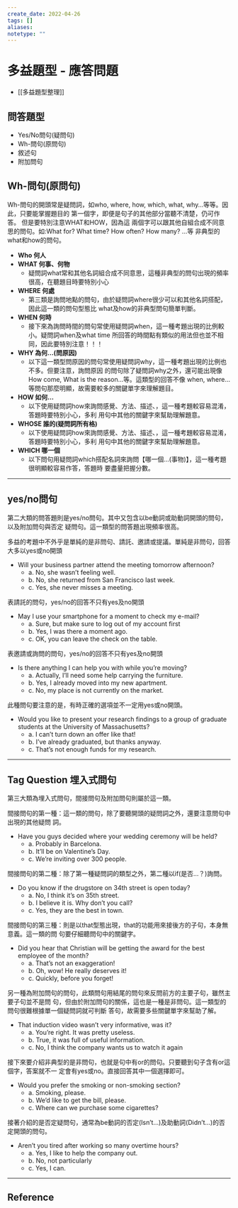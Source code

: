 ```yaml
---
create_date: 2022-04-26
tags: []	
aliases:
notetype: ""
---
```


# 多益題型 - 應答問題

- [[多益題型整理]]

## 問答題型
- Yes/No問句(疑問句)
- Wh-問句(原問句)
- 敘述句
- 附加問句

## Wh-問句(原問句)

Wh-問句的開頭常是疑問詞，如who, where, how, which, what, why…等等。因此，只要能掌握題目的 第一個字，即便是句子的其他部分當聽不清楚，仍可作答。
但是要特別注意WHAT和HOW，因為這 兩個字可以跟其他自組合成不同意思的問句。如:What for? What time? How often? How many? …等 非典型的what和how的問句。

- **Who 何人**
- **WHAT 何事、何物**
	- 疑問詞what常和其他名詞組合成不同意思，這種非典型的問句出現的頻率很高，在聽題目時要特別小心
- **WHERE 何處**
	- 第三類是詢問地點的問句，由於疑問詞where很少可以和其他名詞搭配，因此這一類的問句型態比 what及how的非典型問句簡單判斷。
- **WHEN 何時**
	- 接下來為詢問時間的問句常使用疑問詞when，這一種考題出現的比例較小。疑問詞when及what time 所回答的時間點有類似的用法但也並不相同，因此要特別注意！！！
- **WHY 為何…(問原因)**
	- 以下這一類型問原因的問句常使用疑問詞why，這一種考題出現的比例也不多。但要注意，詢問原因 的問句除了疑問詞why之外，還可能出現像How come, What is the reason…等。這類型的回答不像 when, where…等問句那麼明顯，故需要較多的關鍵單字來理解題目。
- **HOW 如何…**
	- 以下使用疑問詞how來詢問感覺、方法、描述、，這一種考題較容易混淆，答題時要特別小心，多利 用句中其他的關鍵字來幫助理解題意。
- **WHOSE 誰的(疑問詞所有格)**
	- 以下使用疑問詞how來詢問感覺、方法、描述、，這一種考題較容易混淆，答題時要特別小心，多利 用句中其他的關鍵字來幫助理解題意。
- **WHICH 哪一個**
	- 以下問句用疑問詞which搭配名詞來詢問【哪一個…(事物)】，這一種考題很明顯較容易作答，答題時 要盡量把握分數。

--- 
## yes/no問句

第二大類的問答題則是yes/no問句。其中又包含以be動詞或助動詞開頭的問句，以及附加問句與否定 疑問句。這一類型的問答題出現頻率很高。 

多益的考題中不外乎是單純的是非問句、請託、邀請或提議。單純是非問句，回答大多以yes或no開頭

- Will your business partner attend the meeting tomorrow afternoon?
	- a. No, she wasn’t feeling well.
	- b. No, she returned from San Francisco last week.
	- c. Yes, she never misses a meeting.

表請託的問句，yes/no的回答不只有yes及no開頭

- May I use your smartphone for a moment to check my e-mail?
	- a. Sure, but make sure to log out of my account first
	- b. Yes, I was there a moment ago.
	- c. OK, you can leave the check on the table.

表邀請或詢問的問句，yes/no的回答不只有yes及no開頭

- Is there anything I can help you with while you’re moving?
	- a. Actually, I’ll need some help carrying the furniture.
	- b. Yes, I already moved into my new apartment.
	- c. No, my place is not currently on the market.

此種問句要注意的是，有時正確的選項並不一定用yes或no開頭。

- Would you like to present your research findings to a group of graduate students at the University of Massachusetts? 
	- a. I can’t turn down an offer like that! 
	- b. I’ve already graduated, but thanks anyway. 
	- c. That’s not enough funds for my research.

---
## Tag Question 埋入式問句

第三大類為埋入式問句，間接問句及附加問句則屬於這一類。 

間接問句的第一種：這一類的問句，除了要聽開頭的疑問詞之外，還要注意問句中出現的其他疑問 詞。

- Have you guys decided where your wedding ceremony will be held?
	- a. Probably in Barcelona.
	- b. It’ll be on Valentine’s Day.
	- c. We’re inviting over 300 people.

間接問句的第二種：除了第一種疑問詞的類型之外，第二種以if(是否…？)詢問。

- Do you know if the drugstore on 34th street is open today?
	- a. No, I think it’s on 35th street.
	- b. I believe it is. Why don’t you call?
	- c. Yes, they are the best in town.

間接問句的第三種：則是以that型態出現，that的功能用來接後方的子句，本身無意義。這一類的問 句要仔細聽問句中的關鍵字。

- Did you hear that Christian will be getting the award for the best employee of the month? 
	- a. That’s not an exaggeration! 
	- b. Oh, wow! He really deserves it! 
	- c. Quickly, before you forget!

另一種為附加問句的問句，此類問句用結尾的問句來反問前方的主要子句，雖然主要子句並不是問 句，但由於附加問句的關係，這也是一種是非問句。這一類型的問句很難根據單一個疑問詞就可判斷 答句，故需要多些關鍵單字來幫助了解。

- That induction video wasn’t very informative, was it? 
	- a. You’re right. It was pretty useless. 
	- b. True, it was full of useful information. 
	- c. No, I think the company wants us to watch it again

接下來要介紹非典型的是非問句，也就是句中有or的問句。只要聽到句子含有or這個字，答案就不一 定會有yes或no。直接回答其中一個選擇即可。

- Would you prefer the smoking or non-smoking section? 
	- a. Smoking, please. 
	- b. We’d like to get the bill, please. 
	- c. Where can we purchase some cigarettes?

接著介紹的是否定疑問句，通常為be動詞的否定(Isn’t…)及助動詞(Didn’t…)的否定開頭的問句。

- Aren’t you tired after working so many overtime hours? 
	- a. Yes, I like to help the company out. 
	- b. No, not particularly
	- c. Yes, I can.

---

## Reference